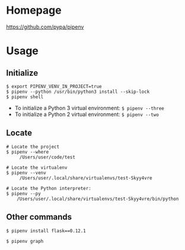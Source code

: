 # Homepage
https://github.com/pypa/pipenv

# Usage

## Initialize
```
$ export PIPENV_VENV_IN_PROJECT=true
$ pipenv --python /usr/bin/python3 install --skip-lock
$ pipenv shell
```
* To initialize a Python 3 virtual environment: `$ pipenv --three`
* To initialize a Python 2 virtual environment: `$ pipenv --two`

## Locate
```
# Locate the project
$ pipenv --where
     /Users/user/code/test

# Locate the virtualenv
$ pipenv --venv
     /Users/user/.local/share/virtualenvs/test-Skyy4vre

# Locate the Python interpreter:
$ pipenv --py
    /Users/user/.local/share/virtualenvs/test-Skyy4vre/bin/python
```

## Other commands
```
$ pipenv install flask==0.12.1

$ pipenv graph
```